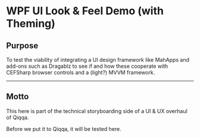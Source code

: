 ﻿# WPF UI Look  & Feel Demo (with Theming)

## Purpose

To test the viability of integrating a UI design framework like MahApps and add-ons such as Dragablz to see 
if and how these cooperate with CEFSharp browser controls and a (light?) MVVM framework.



---

## Motto

This here is part of the technical storyboarding side of a UI & UX overhaul of Qiqqa.

Before we put it to Qiqqa, it will be tested here.
